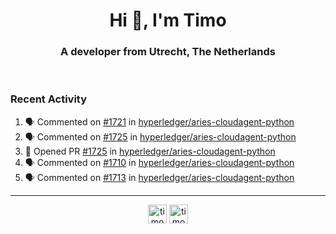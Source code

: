 <h1 align="center">Hi 👋, I'm Timo</h1>
<h3 align="center">A developer from Utrecht, The Netherlands</h3>
<br/>
<!-- https://github.com/rahuldkjain/github-profile-readme-generator --!>

<!--  <p align="left"><img src="https://github-readme-stats.vercel.app/api?username=timoglastra&show_icons=true&count_private=true&" alt="timoglastra" /></p> --!>

<!--
Github language stats
<p align="left"><img src="https://github-readme-stats.vercel.app/api/top-langs/?username=timoglastra&layout=compact" alt="timoglastra" /><p>
-->

<!-- Codestats language stats -->
<!-- <p align="left"><img src="https://codestats-readme.vercel.app/api/top-langs/?username=timoglastra&layout=compact&language_count=12" alt="timoglastra" /><p>    --!>
  
<h3>Recent Activity</h3>

<!--START_SECTION:activity-->
1. 🗣 Commented on [#1721](https://github.com/hyperledger/aries-cloudagent-python/issues/1721) in [hyperledger/aries-cloudagent-python](https://github.com/hyperledger/aries-cloudagent-python)
2. 🗣 Commented on [#1725](https://github.com/hyperledger/aries-cloudagent-python/issues/1725) in [hyperledger/aries-cloudagent-python](https://github.com/hyperledger/aries-cloudagent-python)
3. 💪 Opened PR [#1725](https://github.com/hyperledger/aries-cloudagent-python/pull/1725) in [hyperledger/aries-cloudagent-python](https://github.com/hyperledger/aries-cloudagent-python)
4. 🗣 Commented on [#1710](https://github.com/hyperledger/aries-cloudagent-python/issues/1710) in [hyperledger/aries-cloudagent-python](https://github.com/hyperledger/aries-cloudagent-python)
5. 🗣 Commented on [#1713](https://github.com/hyperledger/aries-cloudagent-python/issues/1713) in [hyperledger/aries-cloudagent-python](https://github.com/hyperledger/aries-cloudagent-python)
<!--END_SECTION:activity-->

---

<p align="center">
<a href="https://twitter.com/timoglastra" target="blank"><img align="center" src="https://cdn.jsdelivr.net/npm/simple-icons@3.0.1/icons/twitter.svg" alt="timoglastra" height="30" width="30" /></a>
<a href="https://linkedin.com/in/timoglastra" target="blank"><img align="center" src="https://cdn.jsdelivr.net/npm/simple-icons@3.0.1/icons/linkedin.svg" alt="timoglastra" height="30" width="30" /></a>
</p>



